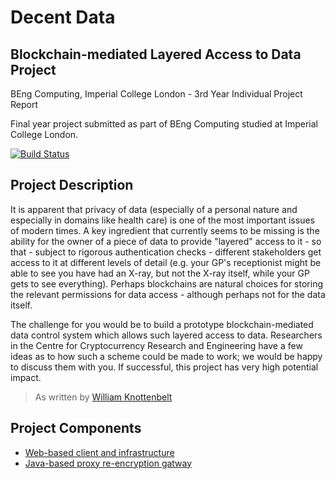 # Decent Data

## Blockchain-mediated Layered Access to Data Project

BEng Computing, Imperial College London - 3rd Year Individual Project Report

Final year project submitted as part of BEng Computing studied at Imperial College London.

[![Build Status](https://travis-ci.com/FreddieLindsey/blockchain-layered-data-access.svg?token=2txBfbss4toxp7qpR4fW&branch=master)](https://travis-ci.com/FreddieLindsey/blockchain-layered-data-access)

## Project Description

It is apparent that privacy of data (especially of a personal nature and especially in domains like health care) is one of the most important issues of modern times. A key ingredient that currently seems to be missing is the ability for the owner of a piece of data to provide "layered" access to it - so that - subject to rigorous authentication checks - different stakeholders get access to it at different levels of detail (e.g. your GP's receptionist might be able to see you have had an X-ray, but not the X-ray itself, while your GP gets to see everything). Perhaps blockchains are natural choices for storing the relevant permissions for data access - although perhaps not for the data itself.

The challenge for you would be to build a prototype blockchain-mediated data control system which allows such layered access to data. Researchers in the Centre for Cryptocurrency Research and Engineering have a few ideas as to how such a scheme could be made to work; we would be happy to discuss them with you. If successful, this project has very high potential impact.

> As written by [William Knottenbelt](https://www.doc.ic.ac.uk/~wjk/)

## Project Components

- [Web-based client and infrastructure](/FreddieLindsey/decent-data-client)
- [Java-based proxy re-encryption gatway](/FreddieLindsey/decent-data-gateway)
